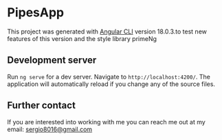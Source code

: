 # PipesApp

This project was generated with [Angular CLI](https://github.com/angular/angular-cli) version 18.0.3.to test new features of this version and the style library primeNg

## Development server

Run `ng serve` for a dev server. Navigate to `http://localhost:4200/`. The application will automatically reload if you change any of the source files.

## Further contact

If you are interested into working with me you can reach me out at my email: sergio8016@gmail.com
